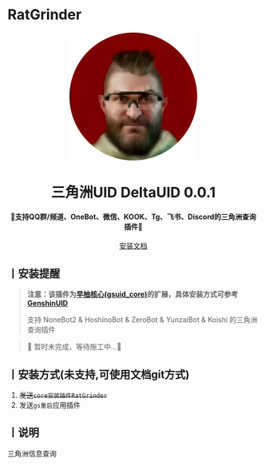 # RatGrinder

<p align="center">
  <a href="https://github.com/Agnes4m/DeltaUID"><img src="./icon.png" width="256" height="256" alt="DeltaUID"></a>
</p>
<h1 align = "center">三角洲UID DeltaUID 0.0.1</h1>
<h4 align = "center">🚧支持QQ群/频道、OneBot、微信、KOOK、Tg、飞书、Discord的三角洲查询插件🚧</h4>
<div align = "center">
        <a href="http://docs.gsuid.gbots.work/#/" target="_blank">安装文档</a>
</div>

## 丨安装提醒

> **注意：该插件为[早柚核心(gsuid_core)](https://github.com/Genshin-bots/gsuid_core)的扩展，具体安装方式可参考[GenshinUID](https://github.com/KimigaiiWuyi/GenshinUID)**
>
> 支持 NoneBot2 & HoshinoBot & ZeroBot & YunzaiBot & Koishi 的三角洲查询插件
>

> 🚧 暂时未完成，等待施工中...🚧


## 丨安装方式(未支持,可使用文档git方式)

1. ~~发送`core安装插件RatGrinder`~~
2. 发送`gs重启`应用插件

## 丨说明

三角洲信息查询

